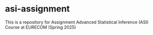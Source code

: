 # asi-assignment
This is a repository for Assignment Advanced Statistical Inference (ASI) Course at EURECOM (Spring 2025)
